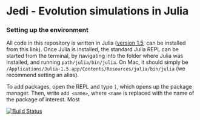 # Jedi - Evolution simulations in Julia

### Setting up the environment

All code in this repository is written in Julia ([version 1.5](https://github.com/JuliaLang/julia/releases/tag/v1.5.0), can be installed from this link). Once Julia is installed, the standard Julia REPL can be started from the terminal, by navigating into the folder where Julia was installed, and running `path/julia/bin/julia`. On Mac, it should simply be `/Applications/Julia-1.5.app/Contents/Resources/julia/bin/julia` (we recommend setting an alias).

To add packages, open the REPL and type `]`, which opens up the package manager. Then, write `add <name>`, where `<name` is replaced with the name of the package of interest. Most

[![Build Status](https://travis-ci.com/tomroesch/Jedi.jl.svg?branch=master)](https://travis-ci.com/tomroesch/Jedi.jl)
